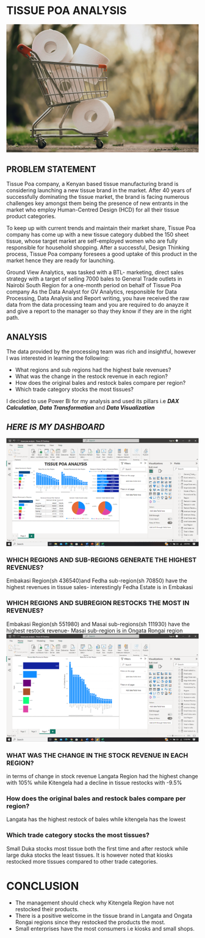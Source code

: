 # TISSUE POA ANALYSIS

![](shopping-gbddf99968_1920.jpg)


## PROBLEM STATEMENT
Tissue Poa company, a Kenyan based tissue manufacturing brand is considering launching a new tissue brand in the market. After 40 years of successfully dominating the tissue market, the brand is facing numerous challenges key amongst them being the presence of new entrants in the market who employ Human-Centred Design (HCD) for all their tissue product categories. 

To keep up with current trends and maintain their market share, Tissue Poa company has come up with a new tissue category dubbed the 150 sheet tissue, whose target market are self-employed women who are fully responsible for household shopping. After a successful, Design Thinking process, Tissue Poa company foresees a good uptake of this product in the market hence they are ready for launching.

Ground View Analytics, was tasked with a BTL- marketing, direct sales strategy with a target of selling 7000 bales to General Trade outlets in Nairobi South Region for a one-month period on behalf of Tissue Poa company	As the Data Analyst for GV Analytics, responsible for Data Processing, Data Analysis and Report writing, you have received the raw data  from the data processing team and you are required to do anayze it and give a report to the manager so thay they know if they are in the right path.

## ANALYSIS
 The data provided by the processing team was rich and insightful, however I was interested in learning the following:
 
 * What regions and sub regions had the highest bale revenues?
 * What was the change in the restock revenue in each region?
 * How does the original bales and restock bales compare per region?
 * Which trade category stocks the most tissues?

I decided to use Power Bi for my analysis and used its pillars i.e **_DAX Calculation_**, **_Data Transformation_** and **_Data Visualization_**

## **_HERE IS MY DASHBOARD_**
![](Dashboard.png)

### WHICH REGIONS AND SUB-REGIONS GENERATE THE HIGHEST REVENUES?
Embakasi Region(sh 436540)and Fedha sub-region(sh 70850) have the highest revenues in tissue sales- interestingly Fedha Estate is in Embakasi



### WHICH REGIONS AND SUBREGION RESTOCKS THE MOST IN REVENUES?
Embakasi Region(sh 551980) and Masai sub-regions(sh 111930) have the  highest restock revenue- Masai sub-region is in Ongata Rongai region
![](restock-reg-sub.png)

### WHAT WAS THE CHANGE IN THE STOCK REVENUE IN EACH REGION?
in terms of change in stock revenue Langata Region had the highest change with 105% while Kitengela had a decline in tissue restocks with -9.5%



### How does the original bales and restock bales compare per region?
Langata has the highest restock of bales while kitengela has the lowest

###  Which trade category stocks the most tissues?
Small Duka stocks most tissue both the first time and after restock while large duka stocks the least tissues. 
It is however noted that kiosks restocked more tissues compared to other trade categories. 


# CONCLUSION
* The management should check why Kitengela Region have not restocked their products.
* There is a positive welcome in the tissue brand in Langata and Ongata Rongai regions since they restocked the products the most.
* Small enterprises have the most consumers i.e kiosks and small shops.


